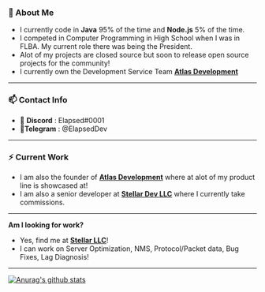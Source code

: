 ### 🤖 About Me

- I currently code in **Java** 95% of the time and **Node.js** 5% of the time.
- I competed in Computer Programming in High School when I was in FLBA. My current role there was being the President.
- Alot of my projects are closed source but soon to release open source projects for the community!
- I currently own the Development Service Team **[Atlas Development](http://elapsed.dev/discord "Atlas Development")**

------------
### 📫 Contact Info
- 📘 **Discord** : Elapsed#0001 
- 📜**Telegram** : @ElapsedDev

------------

### ⚡ Current Work
- I am also the founder of **[Atlas Development](http://redirect.elapsed.dev/discord "Atlas Development")** where at alot of my product line is showcased at!
- I am also a senior developer at **[Stellar Dev LLC](http://redirect.elapsed.dev/stellar "Stellar Development")** where I currently take commissions.

------------

**Am I looking for work?** 
- Yes, find me at **[Stellar LLC](http://redirect.elapsed.dev/stellar "Stellar Development")**!
- I can work on Server Optimization, NMS, Protocol/Packet data, Bug Fixes, Lag Diagnosis!

------------

[![Anurag's github stats](https://github-readme-stats.vercel.app/api?username=ElapsedDev&count_private=true&show_icons=true)](https://github.com/anuraghazra/github-readme-stats)
